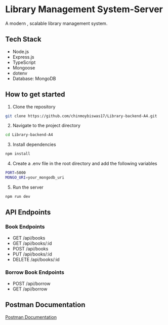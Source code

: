# Library Management System-Server

A modern , scalable library management system.

## Tech Stack

- Node.js
- Express.js
- TypeScript
- Mongoose
- dotenv
- Database: MongoDB

## How to get started

1. Clone the repository

```bash
git clone https://github.com/chinmoybiswas17/Library-backend-A4.git
```

2. Navigate to the project directory

```bash
cd Library-backend-A4
```

3. Install dependencies

```bash
npm install
```

4. Create a .env file in the root directory and add the following variables

```bash
PORT=5000
MONGO_URI=your_mongodb_uri
```

5. Run the server

```bash
npm run dev
```

## API Endpoints

### Book Endpoints

- GET /api/books
- GET /api/books/:id
- POST /api/books
- PUT /api/books/:id
- DELETE /api/books/:id

### Borrow Book Endpoints

- POST /api/borrow
- GET /api/borrow

## Postman Documentation

[Postman Documentation](https://documenter.getpostman.com/view/30562539/2sB2xBEVzG)
